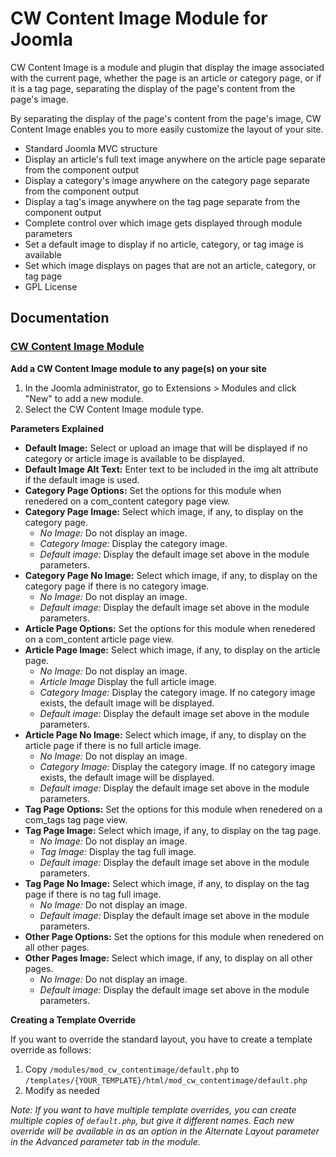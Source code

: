# CW Content Image Module for Joomla

CW Content Image is a module and plugin that display the image associated with the current page, whether the page is an article or category page, or if it is a tag page, separating the display of the page's content from the page's image.

By separating the display of the page's content from the page's image, CW Content Image enables you to more easily customize the layout of your site.

* Standard Joomla MVC structure
* Display an article's full text image anywhere on the article page separate from the component output
* Display a category's image anywhere on the category page separate from the component output
* Display a tag's image anywhere on the tag page separate from the component output
* Complete control over which image gets displayed through module parameters
* Set a default image to display if no article, category, or tag image is available
* Set which image displays on pages that are not an article, category, or tag page
* GPL License

## Documentation

### [CW Content Image Module](https://github.com/corywebbmedia/mod_cw_contentimage)

**Add a CW Content Image module to any page(s) on your site**

1. In the Joomla administrator, go to Extensions > Modules and click "New" to add a new module.
2. Select the CW Content Image module type.

**Parameters Explained**

* **Default Image:** Select or upload an image that will be displayed if no category or article image is available to be displayed.
* **Default Image Alt Text:** Enter text to be included in the img alt attribute if the default image is used.
* **Category Page Options:** Set the options for this module when renedered on a com_content category page view.
* **Category Page Image:** Select which image, if any, to display on the category page.
    * _No Image:_ Do not display an image.
    * _Category Image:_ Display the category image.
    * _Default image:_ Display the default image set above in the module parameters.
* **Category Page No Image:** Select which image, if any, to display on the category page if there is no category image.
    * _No Image:_ Do not display an image.
    * _Default image:_ Display the default image set above in the module parameters.
* **Article Page Options:** Set the options for this module when renedered on a com_content article page view.
* **Article Page Image:** Select which image, if any, to display on the article page.
    * _No Image:_ Do not display an image.
    * _Article Image_ Display the full article image.
    * _Category Image:_ Display the category image. If no category image exists, the default image will be displayed.
    * _Default image:_ Display the default image set above in the module parameters.
* **Article Page No Image:** Select which image, if any, to display on the article page if there is no full article image.
    * _No Image:_ Do not display an image.
    * _Category Image:_ Display the category image. If no category image exists, the default image will be displayed.
    * _Default image:_ Display the default image set above in the module parameters.
* **Tag Page Options:** Set the options for this module when renedered on a com_tags tag page view.
* **Tag Page Image:** Select which image, if any, to display on the tag page.
    * _No Image:_ Do not display an image.
    * _Tag Image:_ Display the tag full image.
    * _Default image:_ Display the default image set above in the module parameters.
* **Tag Page No Image:** Select which image, if any, to display on the tag page if there is no tag full image.
    * _No Image:_ Do not display an image.
    * _Default image:_ Display the default image set above in the module parameters.
* **Other Page Options:** Set the options for this module when renedered on all other pages.
* **Other Pages Image:** Select which image, if any, to display on all other pages.
    * _No Image:_ Do not display an image.
    * _Default image:_ Display the default image set above in the module parameters.

**Creating a Template Override**

If you want to override the standard layout, you have to create a template override as follows:

1. Copy `/modules/mod_cw_contentimage/default.php` to `/templates/{YOUR_TEMPLATE}/html/mod_cw_contentimage/default.php`
2. Modify as needed

_Note: If you want to have multiple template overrides, you can create multiple copies of `default.php`, but give it different names. Each new override will be available in as an option in the Alternate Layout parameter in the Advanced parameter tab in the module._
